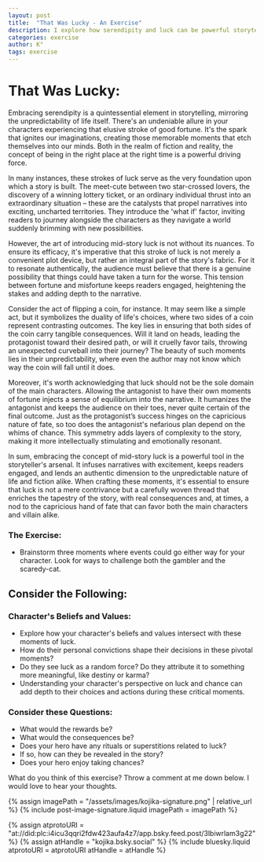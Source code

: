 ```yaml
---
layout: post
title:  "That Was Lucky - An Exercise"
description: I explore how serendipity and luck can be powerful storytelling elements when properly integrated into your narrative. While luck often serves as a story catalyst - like meet-cutes or chance discoveries - I emphasize that mid-story fortune must feel authentic rather than contrived. By examining how both protagonists and antagonists experience luck, and considering characters' beliefs about chance and fate, we can create meaningful moments of serendipity that enrich our stories. These "coin flip" moments, where events could genuinely go either way, add tension and authenticity to your narrative.
categories: exercise
author: K°
tags: exercise
---
```


# That Was Lucky:
Embracing serendipity is a quintessential element in storytelling, mirroring the unpredictability of life itself. There's an undeniable allure in your characters experiencing that elusive stroke of good fortune. It's the spark that ignites our imaginations, creating those memorable moments that etch themselves into our minds. Both in the realm of fiction and reality, the concept of being in the right place at the right time is a powerful driving force.

In many instances, these strokes of luck serve as the very foundation upon which a story is built. The meet-cute between two star-crossed lovers, the discovery of a winning lottery ticket, or an ordinary individual thrust into an extraordinary situation – these are the catalysts that propel narratives into exciting, uncharted territories. They introduce the 'what if' factor, inviting readers to journey alongside the characters as they navigate a world suddenly brimming with new possibilities.

However, the art of introducing mid-story luck is not without its nuances. To ensure its efficacy, it's imperative that this stroke of luck is not merely a convenient plot device, but rather an integral part of the story's fabric. For it to resonate authentically, the audience must believe that there is a genuine possibility that things could have taken a turn for the worse. This tension between fortune and misfortune keeps readers engaged, heightening the stakes and adding depth to the narrative.

Consider the act of flipping a coin, for instance. It may seem like a simple act, but it symbolizes the duality of life's choices, where two sides of a coin represent contrasting outcomes. The key lies in ensuring that both sides of the coin carry tangible consequences. Will it land on heads, leading the protagonist toward their desired path, or will it cruelly favor tails, throwing an unexpected curveball into their journey? The beauty of such moments lies in their unpredictability, where even the author may not know which way the coin will fall until it does.

Moreover, it's worth acknowledging that luck should not be the sole domain of the main characters. Allowing the antagonist to have their own moments of fortune injects a sense of equilibrium into the narrative. It humanizes the antagonist and keeps the audience on their toes, never quite certain of the final outcome. Just as the protagonist’s success hinges on the capricious nature of fate, so too does the antagonist's nefarious plan depend on the whims of chance. This symmetry adds layers of complexity to the story, making it more intellectually stimulating and emotionally resonant.

In sum, embracing the concept of mid-story luck is a powerful tool in the storyteller's arsenal. It infuses narratives with excitement, keeps readers engaged, and lends an authentic dimension to the unpredictable nature of life and fiction alike. When crafting these moments, it's essential to ensure that luck is not a mere contrivance but a carefully woven thread that enriches the tapestry of the story, with real consequences and, at times, a nod to the capricious hand of fate that can favor both the main characters and villain alike.

### The Exercise:
- Brainstorm three moments where events could go either way for your character. Look for ways to challenge both the gambler and the scaredy-cat.

## Consider the Following:
### Character's Beliefs and Values:
- Explore how your character's beliefs and values intersect with these moments of luck.
- How do their personal convictions shape their decisions in these pivotal moments?
- Do they see luck as a random force? Do they attribute it to something more meaningful, like destiny or karma?
- Understanding your character's perspective on luck and chance can add depth to their choices and actions during these critical moments.

### Consider these Questions:
- What would the rewards be?
- What would the consequences be?
- Does your hero have any rituals or superstitions related to luck?
- If so, how can they be revealed in the story?
- Does your hero enjoy taking chances?

What do you think of this exercise? Throw a comment at me down below. I would love to hear your thoughts.

<!-- signature -->
{% assign imagePath = "/assets/images/kojika-signature.png" | relative_url %}
{% include post-image-signature.liquid imagePath = imagePath %}

<!-- comments -->
{% assign atprotoURI = "at://did:plc:i4icu3qqri2fdw423aufa4z7/app.bsky.feed.post/3lbiwrlam3g22" %}
{% assign atHandle = "kojika.bsky.social" %}
{% include bluesky.liquid atprotoURI = atprotoURI atHandle = atHandle %}